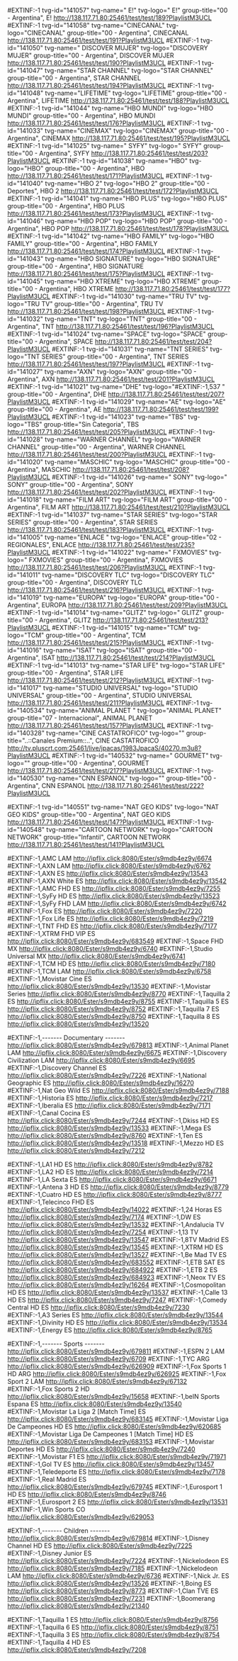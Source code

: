 #EXTINF:-1 tvg-id="141057" tvg-name=" E!" tvg-logo=" E!" group-title="00 - Argentina",  E!
http://138.117.71.80:25461/test/test/189?PlaylistM3UCL
#EXTINF:-1 tvg-id="141058" tvg-name="CINECANAL" tvg-logo="CINECANAL" group-title="00 - Argentina", CINECANAL
http://138.117.71.80:25461/test/test/191?PlaylistM3UCL
#EXTINF:-1 tvg-id="141050" tvg-name=" DISCOVER  MUJER" tvg-logo="DISCOVERY MUJER" group-title="00 - Argentina",  DISCOVER  MUJER
http://138.117.71.80:25461/test/test/190?PlaylistM3UCL
#EXTINF:-1 tvg-id="141047" tvg-name="STAR CHANNEL" tvg-logo="STAR CHANNEL" group-title="00 - Argentina", STAR CHANNEL
http://138.117.71.80:25461/test/test/194?PlaylistM3UCL
#EXTINF:-1 tvg-id="141048" tvg-name="LIFETIME" tvg-logo="LIFETIME" group-title="00 - Argentina", LIFETIME
http://138.117.71.80:25461/test/test/188?PlaylistM3UCL
#EXTINF:-1 tvg-id="141044" tvg-name="HBO MUNDI" tvg-logo="HBO MUNDI" group-title="00 - Argentina", HBO MUNDI
http://138.117.71.80:25461/test/test/176?PlaylistM3UCL
#EXTINF:-1 tvg-id="141033" tvg-name="CINEMAX" tvg-logo="CINEMAX" group-title="00 - Argentina", CINEMAX
http://138.117.71.80:25461/test/test/195?PlaylistM3UCL
#EXTINF:-1 tvg-id="141025" tvg-name=" SYFY" tvg-logo=" SYFY" group-title="00 - Argentina",  SYFY
http://138.117.71.80:25461/test/test/203?PlaylistM3UCL
#EXTINF:-1 tvg-id="141038" tvg-name="HBO" tvg-logo="HBO" group-title="00 - Argentina", HBO
http://138.117.71.80:25461/test/test/171?PlaylistM3UCL
#EXTINF:-1 tvg-id="141040" tvg-name="HBO 2" tvg-logo="HBO 2" group-title="00 - Deportes", HBO 2
http://138.117.71.80:25461/test/test/172?PlaylistM3UCL
#EXTINF:-1 tvg-id="141041" tvg-name="HBO PLUS" tvg-logo="HBO PLUS" group-title="00 - Argentina", HBO PLUS
http://138.117.71.80:25461/test/test/173?PlaylistM3UCL
#EXTINF:-1 tvg-id="141046" tvg-name="HBO POP" tvg-logo="HBO POP" group-title="00 - Argentina", HBO POP
http://138.117.71.80:25461/test/test/178?PlaylistM3UCL
#EXTINF:-1 tvg-id="141042" tvg-name="HBO FAMILY" tvg-logo="HBO FAMILY" group-title="00 - Argentina", HBO FAMILY
http://138.117.71.80:25461/test/test/174?PlaylistM3UCL
#EXTINF:-1 tvg-id="141043" tvg-name="HBO SIGNATURE" tvg-logo="HBO SIGNATURE" group-title="00 - Argentina", HBO SIGNATURE
http://138.117.71.80:25461/test/test/175?PlaylistM3UCL
#EXTINF:-1 tvg-id="141045" tvg-name="HBO XTREME" tvg-logo="HBO XTREME" group-title="00 - Argentina", HBO XTREME
http://138.117.71.80:25461/test/test/177?PlaylistM3UCL
#EXTINF:-1 tvg-id="141030" tvg-name="TRU TV" tvg-logo="TRU TV" group-title="00 - Argentina", TRU TV
http://138.117.71.80:25461/test/test/198?PlaylistM3UCL
#EXTINF:-1 tvg-id="141032" tvg-name="TNT" tvg-logo="TNT" group-title="00 - Argentina", TNT
http://138.117.71.80:25461/test/test/196?PlaylistM3UCL
#EXTINF:-1 tvg-id="141024" tvg-name="SPACE" tvg-logo="SPACE" group-title="00 - Argentina", SPACE
http://138.117.71.80:25461/test/test/204?PlaylistM3UCL
#EXTINF:-1 tvg-id="141031" tvg-name="TNT SERIES" tvg-logo="TNT SERIES" group-title="00 - Argentina", TNT SERIES
http://138.117.71.80:25461/test/test/197?PlaylistM3UCL
#EXTINF:-1 tvg-id="141027" tvg-name="AXN" tvg-logo="AXN" group-title="00 - Argentina", AXN
http://138.117.71.80:25461/test/test/201?PlaylistM3UCL
#EXTINF:-1 tvg-id="141021" tvg-name="DHE" tvg-logo="#EXTINF:-1,537 " group-title="00 - Argentina", DHE
http://138.117.71.80:25461/test/test/207?PlaylistM3UCL
#EXTINF:-1 tvg-id="141029" tvg-name="AE" tvg-logo="AE" group-title="00 - Argentina", AE
http://138.117.71.80:25461/test/test/199?PlaylistM3UCL
#EXTINF:-1 tvg-id="141023" tvg-name="TBS" tvg-logo="TBS" group-title="Sin Categoria", TBS
http://138.117.71.80:25461/test/test/205?PlaylistM3UCL
#EXTINF:-1 tvg-id="141028" tvg-name="WARNER  CHANNEL" tvg-logo="WARNER CHANNEL" group-title="00 - Argentina", WARNER  CHANNEL
http://138.117.71.80:25461/test/test/200?PlaylistM3UCL
#EXTINF:-1 tvg-id="141020" tvg-name="MASCHIC" tvg-logo="MASCHIC" group-title="00 - Argentina", MASCHIC
http://138.117.71.80:25461/test/test/208?PlaylistM3UCL
#EXTINF:-1 tvg-id="141026" tvg-name=" SONY" tvg-logo=" SONY" group-title="00 - Argentina",  SONY
http://138.117.71.80:25461/test/test/202?PlaylistM3UCL
#EXTINF:-1 tvg-id="141018" tvg-name="FILM ART" tvg-logo="FILM ART" group-title="00 - Argentina", FILM ART
http://138.117.71.80:25461/test/test/210?PlaylistM3UCL
#EXTINF:-1 tvg-id="141037" tvg-name="STAR SERIES" tvg-logo="STAR SERIES" group-title="00 - Argentina", STAR SERIES
http://138.117.71.80:25461/test/test/183?PlaylistM3UCL
#EXTINF:-1 tvg-id="141005" tvg-name="ENLACE " tvg-logo="ENLACE" group-title="02 - REGIONALES", ENLACE 
http://138.117.71.80:25461/test/test/235?PlaylistM3UCL
#EXTINF:-1 tvg-id="141022" tvg-name=" FXMOVIES" tvg-logo=" FXMOVIES" group-title="00 - Argentina",  FXMOVIES
http://138.117.71.80:25461/test/test/206?PlaylistM3UCL
#EXTINF:-1 tvg-id="141011" tvg-name="DISCOVERY TLC" tvg-logo="DISCOVERY TLC" group-title="00 - Argentina", DISCOVERY TLC
http://138.117.71.80:25461/test/test/216?PlaylistM3UCL
#EXTINF:-1 tvg-id="141019" tvg-name="EUROPA" tvg-logo="EUROPA" group-title="00 - Argentina", EUROPA
http://138.117.71.80:25461/test/test/209?PlaylistM3UCL
#EXTINF:-1 tvg-id="141014" tvg-name="GLITZ" tvg-logo=" GLITZ" group-title="00 - Argentina", GLITZ
http://138.117.71.80:25461/test/test/213?PlaylistM3UCL
#EXTINF:-1 tvg-id="141015" tvg-name="TCM" tvg-logo="TCM" group-title="00 - Argentina", TCM
http://138.117.71.80:25461/test/test/215?PlaylistM3UCL
#EXTINF:-1 tvg-id="141016" tvg-name="ISAT" tvg-logo="ISAT" group-title="00 - Argentina", ISAT
http://138.117.71.80:25461/test/test/214?PlaylistM3UCL
#EXTINF:-1 tvg-id="141013" tvg-name="STAR LIFE" tvg-logo="STAR LIFE" group-title="00 - Argentina", STAR LIFE
http://138.117.71.80:25461/test/test/212?PlaylistM3UCL
#EXTINF:-1 tvg-id="141017" tvg-name="STUDIO UNIVERSAL" tvg-logo="STUDIO UNIVERSAL" group-title="00 - Argentina", STUDIO UNIVERSAL
http://138.117.71.80:25461/test/test/211?PlaylistM3UCL
#EXTINF:-1 tvg-id="140534" tvg-name="ANIMAL PLANET " tvg-logo="ANIMAL PLANET" group-title="07 - Internacional", ANIMAL PLANET 
http://138.117.71.80:25461/test/test/157?PlaylistM3UCL
#EXTINF:-1 tvg-id="140328" tvg-name="CINE CASTATROFICO" tvg-logo="" group-title="..::Canales Premium::..", CINE CASTATROFICO
http://tv.pluscrt.com:25461/live/jpacas/1983JpacaS/40270.m3u8?PlaylistM3UCL
#EXTINF:-1 tvg-id="140532" tvg-name=" GOURMET" tvg-logo="" group-title="00 - Argentina",  GOURMET
http://138.117.71.80:25461/test/test/217?PlaylistM3UCL
#EXTINF:-1 tvg-id="140530" tvg-name="CNN ESPANOL" tvg-logo="" group-title="00 - Argentina", CNN ESPANOL
http://138.117.71.80:25461/test/test/222?PlaylistM3UCL

#EXTINF:-1 tvg-id="140551" tvg-name="NAT GEO KIDS" tvg-logo="NAT GEO KIDS" group-title="00 - Argentina", NAT GEO KIDS
http://138.117.71.80:25461/test/test/147?PlaylistM3UCL
#EXTINF:-1 tvg-id="140548" tvg-name="CARTOON NETWORK" tvg-logo="CARTOON NETWORK" group-title="Infantil", CARTOON NETWORK
http://138.117.71.80:25461/test/test/141?PlaylistM3UCL

#EXTINF:-1,AMC LAM
http://ipflix.click:8080/Ester/s9mdb4ez9y/6674
#EXTINF:-1,AXN LAM
http://ipflix.click:8080/Ester/s9mdb4ez9y/6762
#EXTINF:-1,AXN ES
http://ipflix.click:8080/Ester/s9mdb4ez9y/13543
#EXTINF:-1,AXN White ES
http://ipflix.click:8080/Ester/s9mdb4ez9y/13542
#EXTINF:-1,AMC FHD ES
http://ipflix.click:8080/Ester/s9mdb4ez9y/7255
#EXTINF:-1,SyFy HD ES
http://ipflix.click:8080/Ester/s9mdb4ez9y/13523
#EXTINF:-1,SyFy FHD LAM
http://ipflix.click:8080/Ester/s9mdb4ez9y/6742
#EXTINF:-1,Fox ES
http://ipflix.click:8080/Ester/s9mdb4ez9y/7220
#EXTINF:-1,Fox Life ES
http://ipflix.click:8080/Ester/s9mdb4ez9y/7219
#EXTINF:-1,TNT FHD ES
http://ipflix.click:8080/Ester/s9mdb4ez9y/7177
#EXTINF:-1,XTRM FHD VIP ES
http://ipflix.click:8080/Ester/s9mdb4ez9y/683549
#EXTINF:-1,Space FHD MX
http://ipflix.click:8080/Ester/s9mdb4ez9y/6740
#EXTINF:-1,Studio Universal MX
http://ipflix.click:8080/Ester/s9mdb4ez9y/6741
#EXTINF:-1,TCM HD ES
http://ipflix.click:8080/Ester/s9mdb4ez9y/7180
#EXTINF:-1,TCM LAM
http://ipflix.click:8080/Ester/s9mdb4ez9y/6758
#EXTINF:-1,Movistar Cine ES
http://ipflix.click:8080/Ester/s9mdb4ez9y/13530
#EXTINF:-1,Movistar Series
http://ipflix.click:8080/Ester/s9mdb4ez9y/8770
#EXTINF:-1,Taquilla 2 ES
http://ipflix.click:8080/Ester/s9mdb4ez9y/8755
#EXTINF:-1,Taquilla 5 ES
http://ipflix.click:8080/Ester/s9mdb4ez9y/8752
#EXTINF:-1,Taquilla 7 ES
http://ipflix.click:8080/Ester/s9mdb4ez9y/8750
#EXTINF:-1,Taquilla 8 ES
http://ipflix.click:8080/Ester/s9mdb4ez9y/13520

#EXTINF:-1,------- Documentary -------
http://ipflix.click:8080/Ester/s9mdb4ez9y/679813
#EXTINF:-1,Animal Planet LAM
http://ipflix.click:8080/Ester/s9mdb4ez9y/6675
#EXTINF:-1,Discovery Civilization LAM
http://ipflix.click:8080/Ester/s9mdb4ez9y/6695
#EXTINF:-1,Discovery Channel ES
http://ipflix.click:8080/Ester/s9mdb4ez9y/7226
#EXTINF:-1,National Geographic ES
http://ipflix.click:8080/Ester/s9mdb4ez9y/16270
#EXTINF:-1,Nat Geo Wild ES
http://ipflix.click:8080/Ester/s9mdb4ez9y/7188
#EXTINF:-1,Historia ES
http://ipflix.click:8080/Ester/s9mdb4ez9y/7217
#EXTINF:-1,Iberalia ES
http://ipflix.click:8080/Ester/s9mdb4ez9y/7171
#EXTINF:-1,Canal Cocina ES
http://ipflix.click:8080/Ester/s9mdb4ez9y/7244
#EXTINF:-1,Dkiss HD ES
http://ipflix.click:8080/Ester/s9mdb4ez9y/13533
#EXTINF:-1,Mega ES
http://ipflix.click:8080/Ester/s9mdb4ez9y/8760
#EXTINF:-1,Ten ES
http://ipflix.click:8080/Ester/s9mdb4ez9y/13518
#EXTINF:-1,Mezzo HD ES
http://ipflix.click:8080/Ester/s9mdb4ez9y/7212

#EXTINF:-1,LA1 HD ES
http://ipflix.click:8080/Ester/s9mdb4ez9y/8782
#EXTINF:-1,LA2 HD ES
http://ipflix.click:8080/Ester/s9mdb4ez9y/7214
#EXTINF:-1,LA Sexta ES
http://ipflix.click:8080/Ester/s9mdb4ez9y/6671
#EXTINF:-1,Antena 3 HD ES
http://ipflix.click:8080/Ester/s9mdb4ez9y/8779
#EXTINF:-1,Cuatro HD ES
http://ipflix.click:8080/Ester/s9mdb4ez9y/8777
#EXTINF:-1,Telecinco FHD ES
http://ipflix.click:8080/Ester/s9mdb4ez9y/14022
#EXTINF:-1,24 Horas ES
http://ipflix.click:8080/Ester/s9mdb4ez9y/7174
#EXTINF:-1,DW ES
http://ipflix.click:8080/Ester/s9mdb4ez9y/13532
#EXTINF:-1,Andalucia TV
http://ipflix.click:8080/Ester/s9mdb4ez9y/7254
#EXTINF:-1,13 TV 
http://ipflix.click:8080/Ester/s9mdb4ez9y/13547
#EXTINF:-1,8TV Madrid ES
http://ipflix.click:8080/Ester/s9mdb4ez9y/13545
#EXTINF:-1,XTRM HD ES
http://ipflix.click:8080/Ester/s9mdb4ez9y/13527
#EXTINF:-1,Be Mad TV ES
http://ipflix.click:8080/Ester/s9mdb4ez9y/683552
#EXTINF:-1,ETB SAT ES
http://ipflix.click:8080/Ester/s9mdb4ez9y/684922
#EXTINF:-1,ETB 2 ES
http://ipflix.click:8080/Ester/s9mdb4ez9y/684923
#EXTINF:-1,Neox TV ES
http://ipflix.click:8080/Ester/s9mdb4ez9y/16264
#EXTINF:-1,Cosmopolitan HD ES
http://ipflix.click:8080/Ester/s9mdb4ez9y/13537
#EXTINF:-1,Calle 13 HD ES
http://ipflix.click:8080/Ester/s9mdb4ez9y/7247
#EXTINF:-1,Comedy Central HD ES
http://ipflix.click:8080/Ester/s9mdb4ez9y/7230
#EXTINF:-1,A3 Series ES
http://ipflix.click:8080/Ester/s9mdb4ez9y/13544
#EXTINF:-1,Divinity HD ES
http://ipflix.click:8080/Ester/s9mdb4ez9y/13534
#EXTINF:-1,Energy ES
http://ipflix.click:8080/Ester/s9mdb4ez9y/8765

#EXTINF:-1,------- Sports -------
http://ipflix.click:8080/Ester/s9mdb4ez9y/679811
#EXTINF:-1,ESPN 2 LAM
http://ipflix.click:8080/Ester/s9mdb4ez9y/6709
#EXTINF:-1,TYC ARG
http://ipflix.click:8080/Ester/s9mdb4ez9y/626909
#EXTINF:-1,Fox Sports 1 HD ARG
http://ipflix.click:8080/Ester/s9mdb4ez9y/626925
#EXTINF:-1,Fox Sport 2 LAM
http://ipflix.click:8080/Ester/s9mdb4ez9y/67132
#EXTINF:-1,Fox Sports 2 HD 
http://ipflix.click:8080/Ester/s9mdb4ez9y/15658
#EXTINF:-1,beIN Sports Espana ES
http://ipflix.click:8080/Ester/s9mdb4ez9y/13540
#EXTINF:-1,Movistar La Liga 2 [Match Time] ES
http://ipflix.click:8080/Ester/s9mdb4ez9y/683145
#EXTINF:-1,Movistar Liga De Campeones HD ES
http://ipflix.click:8080/Ester/s9mdb4ez9y/620685
#EXTINF:-1,Movistar Liga De Campeones 1 [Match Time] HD ES
http://ipflix.click:8080/Ester/s9mdb4ez9y/683153
#EXTINF:-1,Movistar Deportes HD ES
http://ipflix.click:8080/Ester/s9mdb4ez9y/7240
#EXTINF:-1,Movistar F1 ES
http://ipflix.click:8080/Ester/s9mdb4ez9y/71971
#EXTINF:-1,Gol TV ES
http://ipflix.click:8080/Ester/s9mdb4ez9y/13457
#EXTINF:-1,Teledeporte ES
http://ipflix.click:8080/Ester/s9mdb4ez9y/7178
#EXTINF:-1,Real Madrid ES
http://ipflix.click:8080/Ester/s9mdb4ez9y/679745
#EXTINF:-1,Eurosport 1 HD ES
http://ipflix.click:8080/Ester/s9mdb4ez9y/8746
#EXTINF:-1,Eurosport 2 ES
http://ipflix.click:8080/Ester/s9mdb4ez9y/13531
#EXTINF:-1,Win Sports CO
http://ipflix.click:8080/Ester/s9mdb4ez9y/629053

#EXTINF:-1,------- Children -------
http://ipflix.click:8080/Ester/s9mdb4ez9y/679814
#EXTINF:-1,Disney Channel HD ES
http://ipflix.click:8080/Ester/s9mdb4ez9y/7225
#EXTINF:-1,Disney Junior ES
http://ipflix.click:8080/Ester/s9mdb4ez9y/7224
#EXTINF:-1,Nickelodeon ES
http://ipflix.click:8080/Ester/s9mdb4ez9y/7185
#EXTINF:-1,Nickelodeon LAM
http://ipflix.click:8080/Ester/s9mdb4ez9y/6736
#EXTINF:-1,Nick Jr. ES
http://ipflix.click:8080/Ester/s9mdb4ez9y/13526
#EXTINF:-1,Boing ES
http://ipflix.click:8080/Ester/s9mdb4ez9y/8773
#EXTINF:-1,Clan TVE ES
http://ipflix.click:8080/Ester/s9mdb4ez9y/7231
#EXTINF:-1,Boomerang 
http://ipflix.click:8080/Ester/s9mdb4ez9y/21340

#EXTINF:-1,Taquilla 1 ES
http://ipflix.click:8080/Ester/s9mdb4ez9y/8756
#EXTINF:-1,Taquilla 6 ES
http://ipflix.click:8080/Ester/s9mdb4ez9y/8751
#EXTINF:-1,Taquilla 3 ES
http://ipflix.click:8080/Ester/s9mdb4ez9y/8754
#EXTINF:-1,Taquilla 4 HD ES
http://ipflix.click:8080/Ester/s9mdb4ez9y/7208

